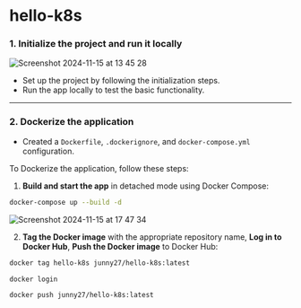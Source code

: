 # hello-k8s

### 1. Initialize the project and run it locally

![Screenshot 2024-11-15 at 13 45 28](https://github.com/user-attachments/assets/a53adbe3-3093-4cb1-bdc3-a46aa9cb06c6)

- Set up the project by following the initialization steps.
- Run the app locally to test the basic functionality.

---

### 2. Dockerize the application

- Created a `Dockerfile`, `.dockerignore`, and `docker-compose.yml` configuration.

To Dockerize the application, follow these steps:

1. **Build and start the app** in detached mode using Docker Compose:

```bash
docker-compose up --build -d
```
![Screenshot 2024-11-15 at 17 47 34](https://github.com/user-attachments/assets/a0416178-b994-438c-91d5-2320a737ccf3)

2. **Tag the Docker image** with the appropriate repository name, **Log in to Docker Hub**,  **Push the Docker image** to Docker Hub:

```bash
docker tag hello-k8s junny27/hello-k8s:latest
```
```bash
docker login
```
```bash
docker push junny27/hello-k8s:latest
```



